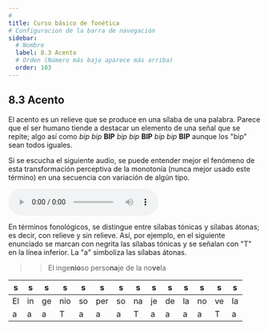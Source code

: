 ```yaml
---
# 
title: Curso básico de fonética
# Configuracion de la barra de navegación
sidebar:
  # Nombre
  label: 8.3 Acento
  # Orden (Número más bajo aparece más arriba)
  order: 103
---
```

## 8.3 Acento

El acento es un relieve que se produce en una sílaba de una palabra. Parece que el ser humano tiende a destacar un elemento de una señal que se repite; algo así como *bip* *bip* **BIP** *bip* *bip* **BIP** *bip* *bip* **BIP** aunque los "bip" sean todos iguales.

Si se escucha el siguiente audio, se puede entender mejor el fenómeno de esta transformación perceptiva de la monotonía (nunca mejor usado este término) en una secuencia con variación de algún tipo.

<audio controls src="/sonidos/bip_bip.wav"></audio>

En términos fonológicos, se distingue entre sílabas tónicas y sílabas átonas; es decir, con relieve y sin relieve. Así, por ejemplo, en el siguiente enunciado se marcan con negrita las sílabas tónicas y se señalan con "T" en la línea inferior. La "a" simboliza las sílabas átonas.

>> El inge**nio**so perso**na**je de la no**ve**la


|s|s|s|s|s|s|s|s|s|s|s|s|s|s|
|---|---|---|---|---|---|---|---|---|---|---|---|---|---|
|El|in|ge|nio|so|per|so|na|je|de|la|no|ve|la|
|a|a|a|T|a|a|a|T|a|a|a|a|T|a|


